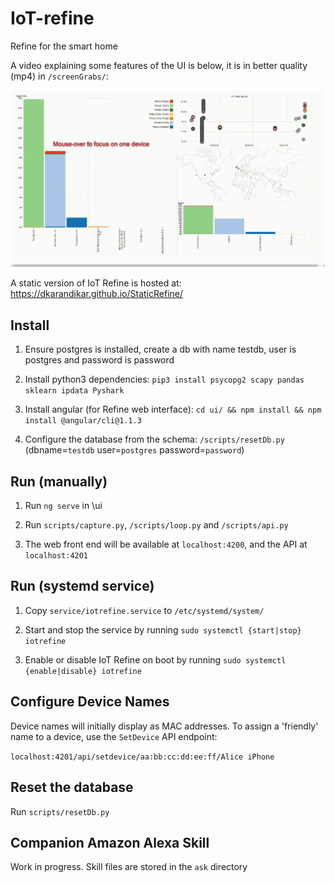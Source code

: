 # IoT-refine
Refine for the smart home

A video explaining some features of the UI is below, it is in better quality (mp4) in `/screenGrabs/`:

![IoT Refine Showcase](screenGrabs/IoTRefineShowcase.gif?raw=true "IoT Refine Showcase")

A static version of IoT Refine is hosted at: https://dkarandikar.github.io/StaticRefine/

## Install
1. Ensure postgres is installed, create a db with name testdb, user is postgres and password is password

2. Install python3 dependencies: `pip3 install psycopg2 scapy pandas sklearn ipdata Pyshark`

3. Install angular (for Refine web interface): `cd ui/ && npm install && npm install @angular/cli@1.1.3`

4. Configure the database from the schema: `/scripts/resetDb.py` (dbname=`testdb` user=`postgres` password=`password`)

## Run (manually)
1. Run `ng serve` in \ui

2. Run `scripts/capture.py`, `/scripts/loop.py` and `/scripts/api.py`

3. The web front end will be available at `localhost:4200`, and the API at `localhost:4201`

## Run (systemd service)

1. Copy `service/iotrefine.service` to `/etc/systemd/system/`

2. Start and stop the service by running `sudo systemctl {start|stop} iotrefine`

3. Enable or disable IoT Refine on boot by running `sudo systemctl {enable|disable} iotrefine`

## Configure Device Names

Device names will initially display as MAC addresses. To assign a 'friendly' name to a device, use the `SetDevice` API endpoint:

`localhost:4201/api/setdevice/aa:bb:cc:dd:ee:ff/Alice iPhone`

## Reset the database
Run `scripts/resetDb.py`

## Companion Amazon Alexa Skill
Work in progress. Skill files are stored in the `ask` directory
